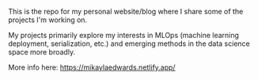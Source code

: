 This is the repo for my personal website/blog where I share some of the projects I'm working on. 

My projects primarily explore my interests in MLOps (machine learning deployment, serialization, etc.) and emerging methods in the data science space more broadly. 

More info here: https://mikaylaedwards.netlify.app/
